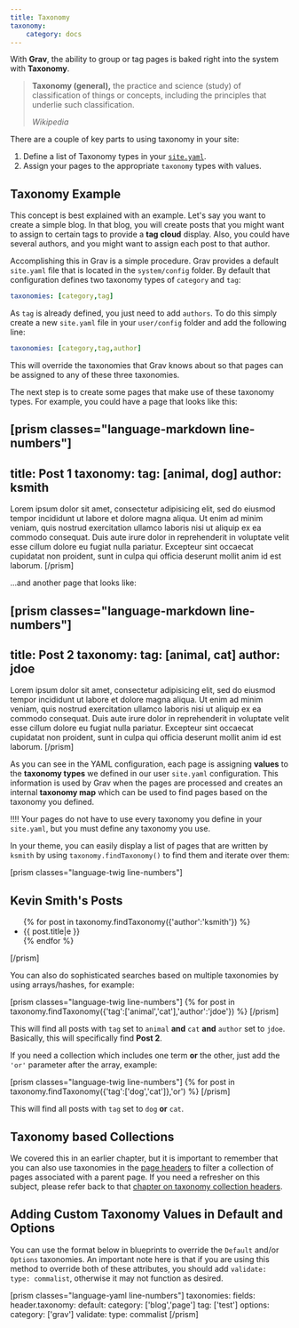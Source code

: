 ```yaml
---
title: Taxonomy
taxonomy:
    category: docs
---
```


With **Grav**, the ability to group or tag pages is baked right into the system with **Taxonomy**.

> **Taxonomy (general),** the practice and science (study) of classification of things or concepts, including the principles that underlie such classification.
>
> <cite>Wikipedia</cite>

There are a couple of key parts to using taxonomy in your site:

1. Define a list of Taxonomy types in your [`site.yaml`](../../basics/grav-configuration).
2. Assign your pages to the appropriate `taxonomy` types with values.

## Taxonomy Example

This concept is best explained with an example. Let's say you want to create a simple blog. In that blog, you will create posts that you might want to assign to certain tags to provide a **tag cloud** display. Also, you could have several authors, and you might want to assign each post to that author.

Accomplishing this in Grav is a simple procedure. Grav provides a default `site.yaml` file that is located in the `system/config` folder. By default that configuration defines two taxonomy types of `category` and `tag`:

```yaml
taxonomies: [category,tag]
```

As `tag` is already defined, you just need to add `authors`. To do this simply create a new `site.yaml` file in your `user/config` folder and add the following line:

```yaml
taxonomies: [category,tag,author]
```

This will override the taxonomies that Grav knows about so that pages can be assigned to any of these three taxonomies.

The next step is to create some pages that make use of these taxonomy types. For example, you could have a page that looks like this:

[prism classes="language-markdown line-numbers"]
---
title: Post 1
taxonomy:
    tag: [animal, dog]
    author: ksmith
---

Lorem ipsum dolor sit amet, consectetur adipisicing elit, sed do eiusmod
tempor incididunt ut labore et dolore magna aliqua. Ut enim ad minim veniam,
quis nostrud exercitation ullamco laboris nisi ut aliquip ex ea commodo
consequat. Duis aute irure dolor in reprehenderit in voluptate velit esse
cillum dolore eu fugiat nulla pariatur. Excepteur sint occaecat cupidatat non
proident, sunt in culpa qui officia deserunt mollit anim id est laborum.
[/prism]

...and another page that looks like:

[prism classes="language-markdown line-numbers"]
---
title: Post 2
taxonomy:
    tag: [animal, cat]
    author: jdoe
---

Lorem ipsum dolor sit amet, consectetur adipisicing elit, sed do eiusmod
tempor incididunt ut labore et dolore magna aliqua. Ut enim ad minim veniam,
quis nostrud exercitation ullamco laboris nisi ut aliquip ex ea commodo
consequat. Duis aute irure dolor in reprehenderit in voluptate velit esse
cillum dolore eu fugiat nulla pariatur. Excepteur sint occaecat cupidatat non
proident, sunt in culpa qui officia deserunt mollit anim id est laborum.
[/prism]


As you can see in the YAML configuration, each page is assigning **values** to the **taxonomy types** we defined in our user `site.yaml` configuration. This information is used by Grav when the pages are processed and creates an internal **taxonomy map** which can be used to find pages based on the taxonomy you defined.

!!!! Your pages do not have to use every taxonomy you define in your `site.yaml`, but you must define any taxonomy you use.

In your theme, you can easily display a list of pages that are written by `ksmith` by using `taxonomy.findTaxonomy()` to find them and iterate over them:

[prism classes="language-twig line-numbers"]
<h2>Kevin Smith's Posts</h2>
<ul>
{% for post in taxonomy.findTaxonomy({'author':'ksmith'}) %}
    <li>{{ post.title|e }}</li>
{% endfor %}
</ul>
[/prism]

You can also do sophisticated searches based on multiple taxonomies by using arrays/hashes, for example:

[prism classes="language-twig line-numbers"]
{% for post in taxonomy.findTaxonomy({'tag':['animal','cat'],'author':'jdoe'}) %}
[/prism]

This will find all posts with `tag` set to `animal` **and** `cat` **and** `author` set to `jdoe`. Basically, this will specifically find **Post 2**.

If you need a collection which includes one term **or** the other, just add the `'or'` parameter after the array, example:

[prism classes="language-twig line-numbers"]
{% for post in taxonomy.findTaxonomy({'tag':['dog','cat']},'or') %}
[/prism]

This will find all posts with `tag` set to `dog` **or** `cat`.


## Taxonomy based Collections

We covered this in an earlier chapter, but it is important to remember that you can also use taxonomies in the [page headers](../headers) to filter a collection of pages associated with a parent page. If you need a refresher on this subject, please refer back to that [chapter on taxonomy collection headers](../collections).

## Adding Custom Taxonomy Values in Default and Options

You can use the format below in blueprints to override the `Default` and/or `Options` taxonomies. An important note here is that if you are using this method to override both of these attributes, you should add `validate: type: commalist`, otherwise it may not function as desired.

[prism classes="language-yaml line-numbers"]
taxonomies:
  fields:
    header.taxonomy:
      default:
        category: ['blog','page']
        tag: ['test']
      options:
        category: ['grav']
      validate:
        type: commalist
[/prism]

